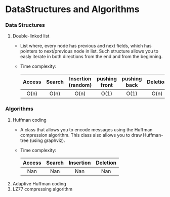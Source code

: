 # DataStructures and Algorithms
### Data Structures
1. Double-linked list
    - List where, every node has previous and next fields, which has pointers to next/previous node in list. Such structure allows you to easly iterate in both directions from the end and from the beginning.
    - Time complexity:

      |Access|Search|Insertion (random)|pushing front|pushing back|Deletion|Copying|
      |:----:|:----:|:----------------:|:-----------:|:----------:|:------:|:-----:|
      |O(n)  | O(n) | O(n)             | O(1)        | O(1)       | O(n)   | O(n)  |
    
### Algorithms
1. Huffman coding
    - А class that allows you to encode messages using the Huffman compression algorithm. This class also allows you to draw Huffman-tree (using graphviz).
    - Time complexity:

      |Access|Search|Insertion|Deletion|
      |:----:|:----:|:-------:|:------:|
      |Nan   | Nan  | Nan     | Nan    |
2. Adaptive Huffman coding
3. LZ77 compressing algorithm
